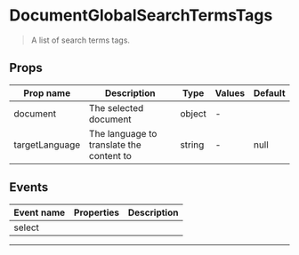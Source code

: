 # DocumentGlobalSearchTermsTags

> A list of search terms tags.

## Props

| Prop name      | Description                              | Type   | Values | Default |
| -------------- | ---------------------------------------- | ------ | ------ | ------- |
| document       | The selected document                    | object | -      |         |
| targetLanguage | The language to translate the content to | string | -      | null    |

## Events

| Event name | Properties | Description |
| ---------- | ---------- | ----------- |
| select     |            |

---
